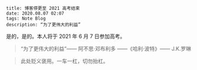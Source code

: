 ```
title: 博客停更至 2021 高考结束
date: 2020.08.07 02:07
tags: Note Blog
description: “为了更伟大的利益”
```

是的，是的。本人将于 2021 年 6 月 7 日参加高考。

> “为了更伟大的利益”—— 阿不思·邓布利多 ——《哈利·波特》—— J.K.罗琳

> 此处贬义褒用。一车一杠，切勿抬杠。
